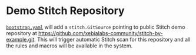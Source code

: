 # Demo Stitch Repository

[`bootstrap.yaml`](bootstrap.yaml) will add a `stitch.GitSource` pointing to public Stitch demo repository at https://github.com/xebialabs-community/stitch-by-example.git. This will trigger automatic Stitch scan for this repository and all the rules and macros will be available in the system.
